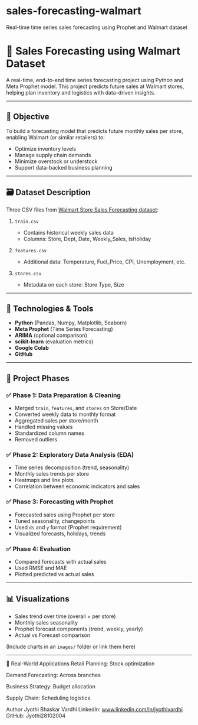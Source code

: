 # sales-forecasting-walmart
Real-time time series sales forecasting using Prophet and Walmart dataset

# 🛒 Sales Forecasting using Walmart Dataset

A real-time, end-to-end time series forecasting project using Python and Meta Prophet model. This project predicts future sales at Walmart stores, helping plan inventory and logistics with data-driven insights.

---

## 📌 Objective

To build a forecasting model that predicts future monthly sales per store, enabling Walmart (or similar retailers) to:
- Optimize inventory levels
- Manage supply chain demands
- Minimize overstock or understock
- Support data-backed business planning

---

## 🗃️ Dataset Description

Three CSV files from [Walmart Store Sales Forecasting dataset](https://www.kaggle.com/competitions/walmart-recruiting-store-sales-forecasting/data):

1. `train.csv`  
   - Contains historical weekly sales data
   - Columns: Store, Dept, Date, Weekly_Sales, IsHoliday

2. `features.csv`  
   - Additional data: Temperature, Fuel_Price, CPI, Unemployment, etc.

3. `stores.csv`  
   - Metadata on each store: Store Type, Size

---

## 🧠 Technologies & Tools

- **Python** (Pandas, Numpy, Matplotlib, Seaborn)
- **Meta Prophet** (Time Series Forecasting)
- **ARIMA** (optional comparison)
- **scikit-learn** (evaluation metrics)
- **Google Colab**
- **GitHub**

---

## 🧪 Project Phases

### ✅ Phase 1: Data Preparation & Cleaning
- Merged `train`, `features`, and `stores` on Store/Date
- Converted weekly data to monthly format
- Aggregated sales per store/month
- Handled missing values
- Standardized column names
- Removed outliers

### ✅ Phase 2: Exploratory Data Analysis (EDA)
- Time series decomposition (trend, seasonality)
- Monthly sales trends per store
- Heatmaps and line plots
- Correlation between economic indicators and sales

### ✅ Phase 3: Forecasting with Prophet
- Forecasted sales using Prophet per store
- Tuned seasonality, changepoints
- Used `ds` and `y` format (Prophet requirement)
- Visualized forecasts, holidays, trends

### ✅ Phase 4: Evaluation
- Compared forecasts with actual sales
- Used RMSE and MAE
- Plotted predicted vs actual sales

---

## 📊 Visualizations

- Sales trend over time (overall + per store)
- Monthly sales seasonality
- Prophet forecast components (trend, weekly, yearly)
- Actual vs Forecast comparison

(Include charts in an `images/` folder or link them here)

---


📌 Real-World Applications
Retail Planning: Stock optimization

Demand Forecasting: Across branches

Business Strategy: Budget allocation

Supply Chain: Scheduling logistics


Author
Jyothi Bhaskar Vardhi
LinkedIn: www.linkedin.com/in/jyothivardhi
GitHub: Jyothi28102004
